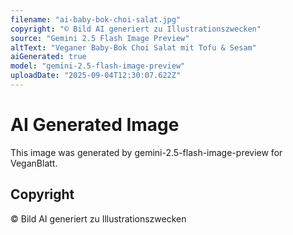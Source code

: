 ```yaml
---
filename: "ai-baby-bok-choi-salat.jpg"
copyright: "© Bild AI generiert zu Illustrationszwecken"
source: "Gemini 2.5 Flash Image Preview"
altText: "Veganer Baby-Bok Choi Salat mit Tofu & Sesam"
aiGenerated: true
model: "gemini-2.5-flash-image-preview"
uploadDate: "2025-09-04T12:30:07.622Z"
---
```


# AI Generated Image

This image was generated by gemini-2.5-flash-image-preview for VeganBlatt.

## Copyright
© Bild AI generiert zu Illustrationszwecken
